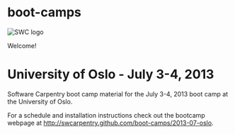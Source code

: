 boot-camps
==========
![SWC logo](http://software-carpentry.org/img/software-carpentry-banner.png)

Welcome!

# University of Oslo - July 3-4, 2013
Software Carpentry boot camp material
for the July 3-4, 2013 boot camp at the University of Oslo.

For a schedule and installation instructions check out the bootcamp webpage at
http://swcarpentry.github.com/boot-camps/2013-07-oslo.
